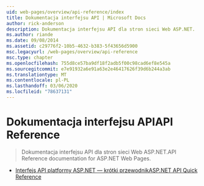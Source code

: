 ```yaml
---
uid: web-pages/overview/api-reference/index
title: Dokumentacja interfejsu API | Microsoft Docs
author: rick-anderson
description: Dokumentacja interfejsu API dla stron sieci Web ASP.NET.
ms.author: riande
ms.date: 09/08/2014
ms.assetid: c29776f2-10b5-4632-b383-5f43656d5900
msc.legacyurl: /web-pages/overview/api-reference
msc.type: chapter
ms.openlocfilehash: 755d8ce57ba9df18f2adb5f00c98cad6ef8e545a
ms.sourcegitcommit: e7e91932a6e91a63e2e46417626f39d6b244a3ab
ms.translationtype: MT
ms.contentlocale: pl-PL
ms.lasthandoff: 03/06/2020
ms.locfileid: "78637131"
---
```

# <a name="api-reference"></a><span data-ttu-id="d6f70-103">Dokumentacja interfejsu API</span><span class="sxs-lookup"><span data-stu-id="d6f70-103">API Reference</span></span>

> <span data-ttu-id="d6f70-104">Dokumentacja interfejsu API dla stron sieci Web ASP.NET.</span><span class="sxs-lookup"><span data-stu-id="d6f70-104">API Reference documentation for ASP.NET Web Pages.</span></span>

- [<span data-ttu-id="d6f70-105">Interfejs API platformy ASP.NET — krótki przewodnik</span><span class="sxs-lookup"><span data-stu-id="d6f70-105">ASP.NET API Quick Reference</span></span>](asp-net-web-pages-api-reference.md)
